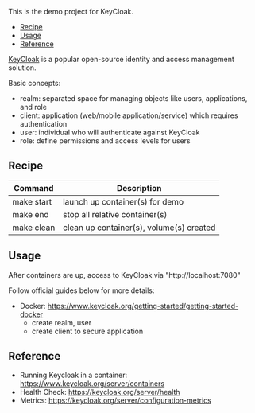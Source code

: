 
This is the demo project for KeyCloak.

- [Recipe](#recipe)
- [Usage](#usage)
- [Reference](#reference)


[KeyCloak](https://www.keycloak.org) is a popular open-source identity and access management solution.

Basic concepts:
- realm: separated space for managing objects like users, applications, and role
- client: application (web/mobile application/service) which requires authentication
- user: individual who will authenticate against KeyCloak
- role: define permissions and access levels for users


## Recipe
| Command    | Description                              |
|------------|------------------------------------------|
| make start | launch up container(s) for demo          |
| make end   | stop all relative container(s)           |
| make clean | clean up container(s), volume(s) created |


## Usage
After containers are up, access to KeyCloak via "http://localhost:7080"

Follow official guides below for more details:
- Docker: https://www.keycloak.org/getting-started/getting-started-docker
  - create realm, user
  - create client to secure application


## Reference
- Running Keycloak in a container: https://www.keycloak.org/server/containers
- Health Check: https://keycloak.org/server/health
- Metrics: https://keycloak.org/server/configuration-metrics
